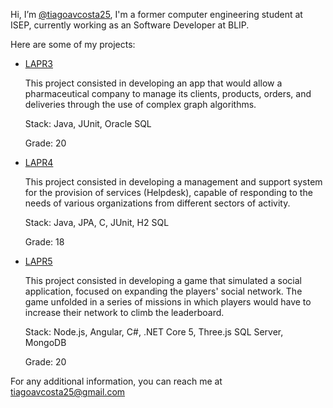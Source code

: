 Hi, I’m [@tiagoavcosta25](https://github.com/tiagoavcosta25/tiagoavcosta25), I'm a former computer engineering student at ISEP, currently working as an Software Developer at BLIP.

Here are some of my projects:
  - [LAPR3](https://github.com/tiagoavcosta25/LAPR3)
  
      This project consisted in developing an app that would allow a
    pharmaceutical company to manage its clients, products,
    orders, and deliveries through the use of complex graph
    algorithms.
    
    Stack: Java, JUnit, Oracle SQL
    
    Grade: 20

  - [LAPR4](https://github.com/tiagoavcosta25/LAPR4)
    
      This project consisted in developing a management and
    support system for the provision of services (Helpdesk),
    capable of responding to the needs of various
    organizations from different sectors of activity.
    
    Stack: Java, JPA, C, JUnit, H2 SQL
    
    Grade: 18

  - [LAPR5](https://github.com/tiagoavcosta25/LAPR5)
  
      This project consisted in developing a game that simulated a
    social application, focused on expanding the players'
    social network. The game unfolded in a series of missions
    in which players would have to increase their network to
    climb the leaderboard.
    
    Stack: Node.js, Angular, C#, .NET Core 5,
    Three.js SQL Server, MongoDB
    
    Grade: 20


For any additional information, you can reach me at [tiagoavcosta25@gmail.com](mailto:tiagoavcosta25@gmail.com?subject=Contact%20from%20github)
